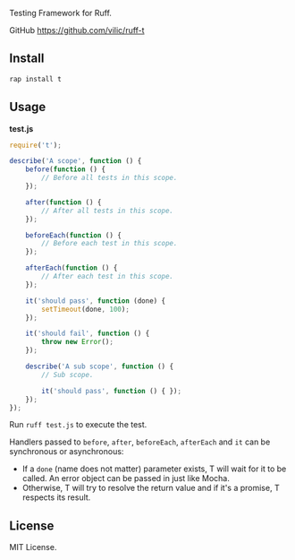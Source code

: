 Testing Framework for Ruff.

GitHub <https://github.com/vilic/ruff-t>

## Install

```sh
rap install t
```

## Usage

**test.js**

```js
require('t');

describe('A scope', function () {
    before(function () {
        // Before all tests in this scope.
    });

    after(function () {
        // After all tests in this scope.
    });

    beforeEach(function () {
        // Before each test in this scope.
    });

    afterEach(function () {
        // After each test in this scope.
    });

    it('should pass', function (done) {
        setTimeout(done, 100);
    });

    it('should fail', function () {
        throw new Error();
    });

    describe('A sub scope', function () {
        // Sub scope.

        it('should pass', function () { });
    });
});
```

Run `ruff test.js` to execute the test.

Handlers passed to `before`, `after`, `beforeEach`, `afterEach` and `it` can be synchronous or asynchronous:

- If a `done` (name does not matter) parameter exists, T will wait for it to be called. An error object can be passed in just like Mocha.
- Otherwise, T will try to resolve the return value and if it's a promise, T respects its result.

## License

MIT License.
